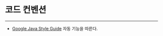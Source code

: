 # 코드 컨벤션
***

- [Google Java Style Guide](https://google.github.io/styleguide/javaguide.html) 자동 기능을 따른다.